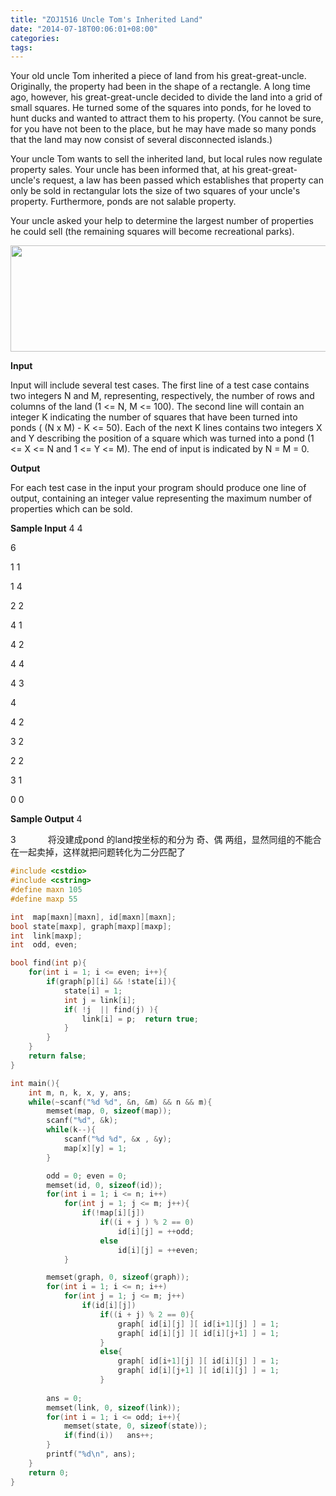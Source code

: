 ```yaml
---
title: "ZOJ1516 Uncle Tom's Inherited Land"
date: "2014-07-18T00:06:01+08:00"
categories:
tags:
---
```


                                            
Your old uncle Tom inherited a piece of land from his great-great-uncle. Originally, the property had been in the shape of a rectangle. A long time ago, however, his great-great-uncle decided to divide the land into a grid of small squares. He turned some
 of the squares into ponds, for he loved to hunt ducks and wanted to attract them to his property. (You cannot be sure, for you have not been to the place, but he may have made so many ponds that the land may now consist of several disconnected islands.)


Your uncle Tom wants to sell the inherited land, but local rules now regulate property sales. Your uncle has been informed that, at his great-great-uncle's request, a law has been passed which establishes that property can only be sold in rectangular lots the
 size of two squares of your uncle's property. Furthermore, ponds are not salable property.


Your uncle asked your help to determine the largest number of properties he could sell (the remaining squares will become recreational parks).

<img src="http://acm.zju.edu.cn/onlinejudge/showImage.do?name=0000%2F1516%2F1516.gif" width="711" height="170" alt="" />

<strong>Input</strong>


Input will include several test cases. The first line of a test case contains two integers N and M, representing, respectively, the number of rows and columns of the land (1 <= N, M <= 100). The second line will contain an integer K indicating the number of
 squares that have been turned into ponds ( (N x M) - K <= 50). Each of the next K lines contains two integers X and Y describing the position of a square which was turned into a pond (1 <= X <= N and 1 <= Y <= M). The end of input is indicated by N = M = 0.

<strong>Output</strong>


For each test case in the input your program should produce one line of output, containing an integer value representing the maximum number of properties which can be sold.


<strong>Sample Input</strong>
4 4

6

1 1

1 4

2 2

4 1

4 2

4 4

4 3

4

4 2

3 2

2 2

3 1

0 0

<strong>Sample Output</strong>
4

3
    
        将没建成pond 的land按坐标的和分为 奇、偶 两组，显然同组的不能合在一起卖掉，这样就把问题转化为二分匹配了
 
```cpp
#include <cstdio>
#include <cstring>
#define maxn 105
#define maxp 55

int  map[maxn][maxn], id[maxn][maxn];
bool state[maxp], graph[maxp][maxp];
int  link[maxp];  
int  odd, even;

bool find(int p){
    for(int i = 1; i <= even; i++){
     	if(graph[p][i] && !state[i]){
            state[i] = 1;  
            int j = link[i];
            if( !j  || find(j) ){
                link[i] = p;  return true;
            }
        }
    }
    return false;
}

int main(){
    int m, n, k, x, y, ans;
    while(~scanf("%d %d", &n, &m) && n && m){
        memset(map, 0, sizeof(map));
        scanf("%d", &k);
        while(k--){
        	scanf("%d %d", &x , &y);
        	map[x][y] = 1;
        }

        odd = 0; even = 0;
        memset(id, 0, sizeof(id));
        for(int i = 1; i <= n; i++)
        	for(int j = 1; j <= m; j++){
                if(!map[i][j])
                	if((i + j ) % 2 == 0)
                		id[i][j] = ++odd;
                	else 
                		id[i][j] = ++even;
        	}

        memset(graph, 0, sizeof(graph));
        for(int i = 1; i <= n; i++)
           	for(int j = 1; j <= m; j++)
                if(id[i][j])
                	if((i + j) % 2 == 0){
                        graph[ id[i][j] ][ id[i+1][j] ] = 1;
                        graph[ id[i][j] ][ id[i][j+1] ] = 1;
                	}
                	else{
                		graph[ id[i+1][j] ][ id[i][j] ] = 1;
                		graph[ id[i][j+1] ][ id[i][j] ] = 1;
                	}
        
        ans = 0;
        memset(link, 0, sizeof(link));
        for(int i = 1; i <= odd; i++){
	        memset(state, 0, sizeof(state));
            if(find(i))   ans++;   
        }
        printf("%d\n", ans);    
    }    
    return 0;
} 

```
